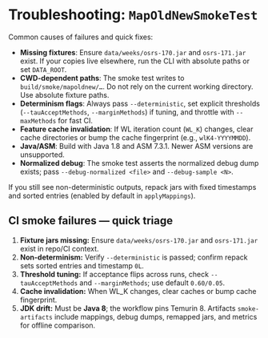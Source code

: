 <!-- >>> AUTOGEN: BYTECODEMAPPER DOCS TROUBLESHOOTING SMOKE BEGIN -->
# Troubleshooting: `MapOldNewSmokeTest`

Common causes of failures and quick fixes:

- **Missing fixtures**: Ensure `data/weeks/osrs-170.jar` and `osrs-171.jar` exist. If your copies live elsewhere, run the CLI with absolute paths or set `DATA_ROOT`.
- **CWD-dependent paths**: The smoke test writes to `build/smoke/mapoldnew/…`. Do not rely on the current working directory. Use absolute fixture paths.
- **Determinism flags**: Always pass `--deterministic`, set explicit thresholds (`--tauAcceptMethods`, `--marginMethods`) if tuning, and throttle with `--maxMethods` for fast CI.
- **Feature cache invalidation**: If WL iteration count (`WL_K`) changes, clear cache directories or bump the cache fingerprint (e.g., `wlK4-YYYYMMDD`).
- **Java/ASM**: Build with Java 1.8 and ASM 7.3.1. Newer ASM versions are unsupported.
- **Normalized debug**: The smoke test asserts the normalized debug dump exists; pass `--debug-normalized <file>` and `--debug-sample <N>`.

If you still see non-deterministic outputs, repack jars with fixed timestamps and sorted entries (enabled by default in `applyMappings`).
<!-- >>> AUTOGEN: BYTECODEMAPPER DOCS TROUBLESHOOTING SMOKE END -->

<!-- >>> AUTOGEN: BYTECODEMAPPER DOCS CI SMOKE TRIAGE BEGIN -->
## CI smoke failures — quick triage

1. **Fixture jars missing:** Ensure `data/weeks/osrs-170.jar` and `osrs-171.jar` exist in repo/CI context.
2. **Non-determinism:** Verify `--deterministic` is passed; confirm repack sets sorted entries and timestamp `0L`.
3. **Threshold tuning:** If acceptance flips across runs, check `--tauAcceptMethods` and `--marginMethods`; use default `0.60/0.05`.
4. **Cache invalidation:** When WL_K changes, clear caches or bump cache fingerprint.
5. **JDK drift:** Must be **Java 8**; the workflow pins Temurin 8.
Artifacts `smoke-artifacts` include mappings, debug dumps, remapped jars, and metrics for offline comparison.
<!-- >>> AUTOGEN: BYTECODEMAPPER DOCS CI SMOKE TRIAGE END -->
